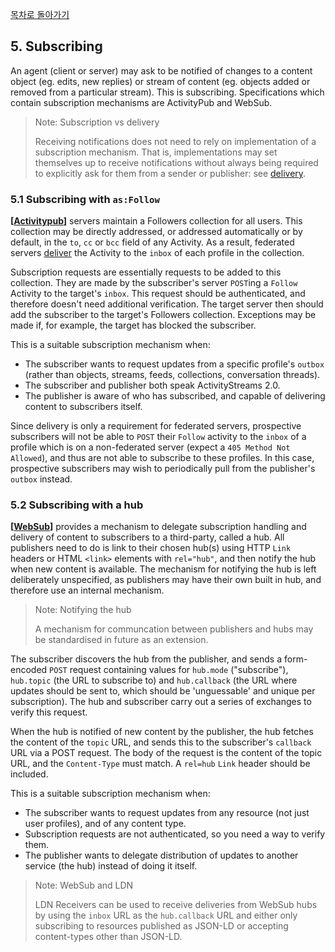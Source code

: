 [목차로 돌아가기](SocialWebProtocolsContents.md)

## 5. Subscribing

An agent (client or server) may ask to be notified of changes to a content object (eg. edits, new replies) or stream of content (eg. objects added or removed from a particular stream). This is subscribing. Specifications which contain subscription mechanisms are ActivityPub and WebSub.

>Note: Subscription vs delivery
>
>Receiving notifications does not need to rely on implementation of a subscription mechanism. That is, implementations may set themselves up to receive notifications without always being required to explicitly ask for them from a sender or publisher: see [delivery](https://www.w3.org/TR/social-web-protocols/#delivery).

### 5.1 Subscribing with `as:Follow`

**[[Activitypub](https://www.w3.org/TR/social-web-protocols/#bib-Activitypub)]** servers maintain a Followers collection for all users. This collection may be directly addressed, or addressed automatically or by default, in the `to`, `cc` or `bcc` field of any Activity. As a result, federated servers [deliver](https://www.w3.org/TR/social-web-protocols/#delivery) the Activity to the `inbox` of each profile in the collection.

Subscription requests are essentially requests to be added to this collection. They are made by the subscriber's server `POST`ing a `Follow` Activity to the target's `inbox`. This request should be authenticated, and therefore doesn't need additional verification. The target server then should add the subscriber to the target's Followers collection. Exceptions may be made if, for example, the target has blocked the subscriber.

This is a suitable subscription mechanism when:

- The subscriber wants to request updates from a specific profile's `outbox` (rather than objects, streams, feeds, collections, conversation threads).
- The subscriber and publisher both speak ActivityStreams 2.0.
- The publisher is aware of who has subscribed, and capable of delivering content to subscribers itself.

Since delivery is only a requirement for federated servers, prospective subscribers will not be able to `POST` their `Follow` activity to the `inbox` of a profile which is on a non-federated server (expect a `405 Method Not Allowed`), and thus are not able to subscribe to these profiles. In this case, prospective subscribers may wish to periodically pull from the publisher's `outbox` instead.

### 5.2 Subscribing with a hub

**[[WebSub](https://www.w3.org/TR/social-web-protocols/#bib-WebSub)]** provides a mechanism to delegate subscription handling and delivery of content to subscribers to a third-party, called a hub. All publishers need to do is link to their chosen hub(s) using HTTP `Link` headers or HTML `<link>` elements with `rel="hub"`, and then notify the hub when new content is available. The mechanism for notifying the hub is left deliberately unspecified, as publishers may have their own built in hub, and therefore use an internal mechanism.

>Note: Notifying the hub
>
>A mechanism for communcation between publishers and hubs may be standardised in future as an extension.

The subscriber discovers the hub from the publisher, and sends a form-encoded `POST` request containing values for `hub.mode` ("subscribe"), `hub.topic` (the URL to subscribe to) and `hub.callback` (the URL where updates should be sent to, which should be 'unguessable' and unique per subscription). The hub and subscriber carry out a series of exchanges to verify this request.

When the hub is notified of new content by the publisher, the hub fetches the content of the `topic` URL, and sends this to the subscriber's `callback` URL via a POST request. The body of the request is the content of the topic URL, and the `Content-Type` must match. A `rel=hub` `Link` header should be included.

This is a suitable subscription mechanism when:

- The subscriber wants to request updates from any resource (not just user profiles), and of any content type.
- Subscription requests are not authenticated, so you need a way to verify them.
- The publisher wants to delegate distribution of updates to another service (the hub) instead of doing it itself.

>Note: WebSub and LDN
>
>LDN Receivers can be used to receive deliveries from WebSub hubs by using the `inbox` URL as the `hub.callback` URL and either only subscribing to resources published as JSON-LD or accepting content-types other than JSON-LD.
